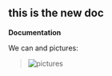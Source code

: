 ## this is the new doc 
**Documentation**

We can and pictures: 
> ![pictures](/images/profile/jerry_square.png) 